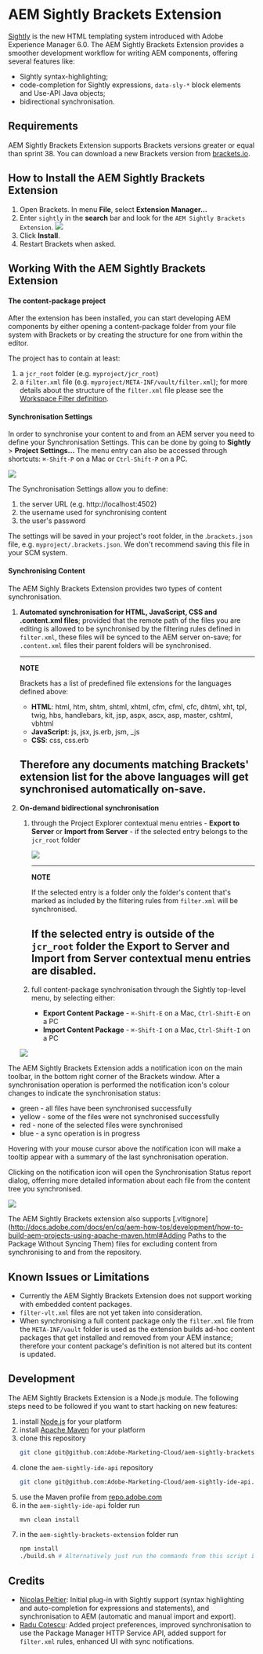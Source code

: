 # AEM Sightly Brackets Extension

[Sightly](http://docs.adobe.com/content/docs/en/aem/6-0/develop/sightly.html "Sightly") is the new HTML templating system introduced with Adobe Experience Manager 6.0. The AEM Sightly Brackets Extension provides a smoother development workflow for writing AEM components, offering several features like:

* Sightly syntax-highlighting;
* code-completion for Sightly expressions, `data-sly-*` block elements and Use-API Java objects;
* bidirectional synchronisation.

## Requirements
AEM Sightly Brackets Extension supports Brackets versions greater or equal than sprint 38. You can download a new Brackets version from [brackets.io](http://brackets.io "Brackets - The Free, Open Source Code Editor for the Web").

## How to Install the AEM Sightly Brackets Extension
1. Open Brackets. In menu **File**, select **Extension Manager…**
2. Enter `sightly` in the **search** bar and look for the `AEM Sightly Brackets Extension`.
  ![](https://raw.githubusercontent.com/wiki/adobe-marketing-cloud/aem-sightly-brackets-extension/screenshots/install_extension.png)
3. Click **Install**.
4. Restart Brackets when asked.

## Working With the AEM Sightly Brackets Extension

#### The content-package project
After the extension has been installed, you can start developing AEM components by either opening a content-package folder from your file system with Brackets or by creating the structure for one from within the editor.

The project has to contain at least:
1. a `jcr_root` folder (e.g. `myproject/jcr_root`)
2. a `filter.xml` file (e.g. `myproject/META-INF/vault/filter.xml`); for more details about the structure of the `filter.xml` file please see the [Workspace Filter definition](http://jackrabbit.apache.org/filevault/filter.html "Apache Jackrabbit FileVault Documentation").

#### Synchronisation Settings
In order to synchronise your content to and from an AEM server you need to define your Synchronisation Settings. This can be done by going to **Sightly** > **Project Settings...** The menu entry can also be accessed through shortcuts: `⌘-Shift-P` on a Mac or `Ctrl-Shift-P` on a PC.

![](https://raw.githubusercontent.com/wiki/adobe-marketing-cloud/aem-sightly-brackets-extension/screenshots/sync_settings.png)

The Synchronisation Settings allow you to define:

1. the server URL (e.g. http://localhost:4502)
2. the username used for synchronising content
3. the user's password

The settings will be saved in your project's root folder, in the .`brackets.json` file, e.g. `myproject/.brackets.json`. We don't recommend saving this file in your SCM system.

#### Synchronising Content

The AEM Sighly Brackets Extension provides two types of content synchronisation.

1. **Automated synchronisation for HTML, JavaScript, CSS and .content.xml files**; provided that the remote path of the files you are editing is allowed to be synchronised by the filtering rules defined in `filter.xml`, these files will be synced to the AEM server on-save; for `.content.xml` files their parent folders will be synchronised.

    ----
    **NOTE**

    Brackets has a list of predefined file extensions for the languages defined above:

    * **HTML**: html, htm, shtm, shtml, xhtml, cfm, cfml, cfc, dhtml, xht, tpl, twig, hbs, handlebars, kit, jsp, aspx, ascx, asp, master, cshtml, vbhtml
    * **JavaScript**: js, jsx, js.erb, jsm, _js
    * **CSS**: css, css.erb
    
    Therefore any documents matching Brackets' extension list for the above languages will get synchronised automatically on-save.
    ----
    
2. **On-demand bidirectional synchronisation**
    1. through the Project Explorer contextual menu entries - **Export to Server** or **Import from Server** - if the selected entry belongs to the `jcr_root` folder
    
        ![](https://raw.githubusercontent.com/wiki/adobe-marketing-cloud/aem-sightly-brackets-extension/screenshots/contextual_menu_sync.png)

        ----
        **NOTE**
        
        If the selected entry is a folder only the folder's content that's marked as included by the filtering rules from `filter.xml` will be synchronised.

        If the selected entry is outside of the `jcr_root` folder the **Export to Server** and **Import from Server** contextual menu entries are disabled.
        ----

    2. full content-package synchronisation through the Sightly top-level menu, by selecting either:
    
        * **Export Content Package** - `⌘-Shift-E` on a Mac, `Ctrl-Shift-E` on a PC
        * **Import Content Package** - `⌘-Shift-I` on a Mac, `Ctrl-Shift-I` on a PC

      ![](https://raw.githubusercontent.com/wiki/adobe-marketing-cloud/aem-sightly-brackets-extension/screenshots/export_content_package.png)

The AEM Sightly Brackets Extension adds a notification icon on the main toolbar, in the bottom right corner of the Brackets window. After a synchronisation operation is performed the notification icon's colour changes to indicate the synchronisation status:

* green - all files have been synchronised successfully
* yellow - some of the files were not synchronised successfully
* red - none of the selected files were synchronised
* blue - a sync operation is in progress

Hovering with your mouse cursor above the notification icon will make a tooltip appear with a summary of the last synchronisation operation.
 
Clicking on the notification icon will open the Synchronisation Status report dialog, offerring more detailed information about each file from the content tree you synchronised.

![](https://raw.githubusercontent.com/wiki/adobe-marketing-cloud/aem-sightly-brackets-extension/screenshots/sync_status_report.png)

The AEM Sightly Brackets extension also supports [.vltignore](http://docs.adobe.com/docs/en/cq/aem-how-tos/development/how-to-build-aem-projects-using-apache-maven.html#Adding Paths to the Package Without Syncing Them) files for excluding content from synchronising to and from the repository.

## Known Issues or Limitations
* Currently the AEM Sightly Brackets Extension does not support working with embedded content packages.
* `filter-vlt.xml` files are not yet taken into consideration.
* When synchronising a full content package only the `filter.xml` file from the `META-INF/vault` folder is used as the extension builds ad-hoc content packages that get installed and removed from your AEM instance; therefore your content package's definition is not altered but its content is updated.

## Development
The AEM Sightly Brackets Extension is a Node.js module. The following steps need to be followed if you want to start hacking on new features:

1. install [Node.js](http://nodejs.org/ "node.js") for your platform
2. install [Apache Maven](http://maven.apache.org/ "Apache Maven") for your platform
3. clone this repository
    ```bash
    git clone git@github.com:Adobe-Marketing-Cloud/aem-sightly-brackets-extension.git
    ```
4. clone the `aem-sightly-ide-api` repository
    ```bash
    git clone git@github.com:Adobe-Marketing-Cloud/aem-sightly-ide-api.git
    ```
5. use the Maven profile from [repo.adobe.com](http://repo.adobe.com/ "Adobe Public Maven Repository")
5. in the `aem-sightly-ide-api` folder run
    ```bash
    mvn clean install
    ```
6. in the `aem-sightly-brackets-extension` folder run
    ```bash
    npm install
    ./build.sh # Alternatively just run the commands from this script if you're not on a *nix platform
    ```

## Credits
* [Nicolas Peltier](https://github.com/nicolasATadobe): Initial plug-in with Sightly support (syntax highlighting and auto-completion for expressions and statements), and synchronisation to AEM (automatic and manual import and export).
* [Radu Cotescu](https://github.com/raducotescu): Added project preferences, improved synchronisation to use the Package Manager HTTP Service API, added support for `filter.xml` rules, enhanced UI with sync notifications.
